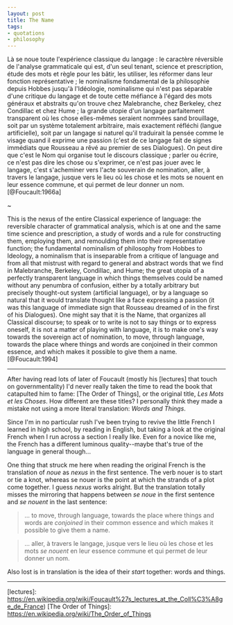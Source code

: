```yaml
---
layout: post
title: The Name
tags:
- quotations
- philosophy
---
```


Là se noue toute l'expérience classique du langage : le caractère réversible de
l'analyse grammaticale qui est, d'un seul tenant, science et prescription, étude
des mots et règle pour les bâtir, les utiliser, les réformer dans leur fonction
représentative ; le nominalisme fondamental de la philosophie depuis Hobbes
jusqu'à l'Idéologie, nominalisme qui n'est pas séparable d'une critique du
langage et de toute cette méfiance à l'égard des mots généraux et abstraits
qu'on trouve chez Malebranche, chez Berkeley, chez Condillac et chez Hume ; la
grande utopie d'un langage parfaitement transparent où les chose elles-mêmes
seraient nommées sand brouillage, soit par un système totalement arbitraire,
mais exactement réfléchi (langue artificielle), soit par un langage si naturel
qu'il traduirait la pensée comme le visage quand il exprime une passion (c'est
de ce langage fait de signes immédiats que Rousseau a rêvé au premier de ses
Dialogues). On peut dire que c'est le Nom qui organise tout le discours
classique ; parler ou écrire, ce n'est pas dire les chose ou s'exprimer, ce
n'est pas jouer avec le langage, c'est s'acheminer vers l'acte souverain de
nomination, aller, à travers le langage, jusque vers le lieu où les chose et
les mots se nouent en leur essence commune, et qui permet de leur donner un
nom. [@Foucault:1966a]

~

This is the nexus of the entire Classical experience of language: the reversible
character of grammatical analysis, which is at one and the same time science and
prescription, a study of words and a rule for constructing them, employing
them, and remoulding them into their representative function; the fundamental
nominalism of philosophy from Hobbes to Ideology, a nominalism that is
inseparable from a critique of language and from all that mistrust with regard
to general and abstract words that we find in Malebranche, Berkeley, Condillac,
and Hume; the great utopia of a perfectly transparent language in which things
themselves could be named without any penumbra of confusion, either by
a totally arbitrary but precisely thought-out system (artificial language), or
by a language so natural that it would translate thought like a face expressing
a passion (it was this language of immediate sign that Rousseau dreamed of in
the first of his Dialogues). One might say that it is the Name, that organizes
all Classical discourse; to speak or to write is not to say things or to
express oneself, it is not a matter of playing with language, it is to make
one's way towards the sovereign act of nomination, to move, through language,
towards the place where things and words are conjoined in their common essence,
and which makes it possible to give them a name. [@Foucault:1994]

---

After having read lots of later of Foucault (mostly his [lectures] that touch
on governmentality) I'd never really taken the time to read the book that
catapulted him to fame: [The Order of Things], or the original title, *Les Mots
et les Choses*. How different are these titles? I personally think they made
a mistake not using a more literal translation: *Words and Things*.

Since I'm in no particular rush I've been trying to revive the little French
I learned in high school, by reading in English, but taking a look at the
original French when I run across a section I really like. Even for a novice
like me, the French has a different luminous quality--maybe that's true of the
language in general though...

One thing that struck me here when reading the original French is the
translation of *noue* as *nexus* in the first sentence. The verb nouer is to
start or tie a knot, whereas se nouer is the point at which the strands of
a plot come together. I guess *nexus* works alright. But the translation
totally misses the mirroring that happens between *se noue* in the first
sentence and *se nouent* in the last sentence:

> ... to move, through language, towards the place where things and words are
*conjoined* in their common essence and which makes it possible to give them
a name.

> ... aller, à travers le langage, jusque vers le lieu où les chose et les mots
*se nouent* en leur essence commune et qui permet de leur donner un nom.

Also lost is in translation is the idea of their *start* together: words and
things.

---

[lectures]: https://en.wikipedia.org/wiki/Foucault%27s_lectures_at_the_Coll%C3%A8ge_de_France)
[The Order of Things]: https://en.wikipedia.org/wiki/The_Order_of_Things
